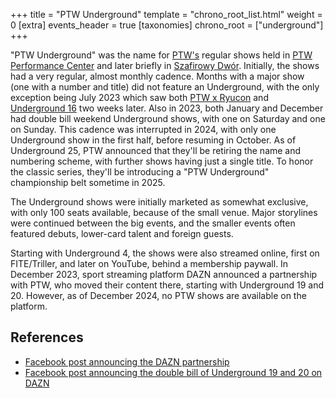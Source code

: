 +++
title = "PTW Underground"
template = "chrono_root_list.html"
weight = 0
[extra]
events_header = true
[taxonomies]
chrono_root = ["underground"]
+++

"PTW Underground" was the name for [PTW's](@/o/ptw.md) regular shows held in [PTW Performance Center](@/v/ptw-targowa.md) and later briefly in [Szafirowy Dwór](@/v/dworek-kozlow.md). Initially, the shows had a very regular, almost monthly cadence.
Months with a major show (one with a number and title) did not feature an Underground, with the only exception being July 2023 which saw both [PTW x Ryucon](@/e/ptw/2023-07-16-ptw-x-ryucon.md) and [Underground 16](@/e/ptw/2023-07-30-ptw-underground-16.md) two weeks later.
Also in 2023, both January and December had double bill weekend Underground shows, with one on Saturday and one on Sunday.
This cadence was interrupted in 2024, with only one Underground show in the first half, before resuming in October.
As of Underground 25, PTW announced that they'll be retiring the name and numbering scheme, with further shows having just a single title. To honor the classic series, they'll be introducing a "PTW Underground" championship belt sometime in 2025.

The Underground shows were initially marketed as somewhat exclusive, with only 100 seats available, because of the small venue. Major storylines were continued between the big events, and the smaller events often featured debuts, lower-card talent and foreign guests.

Starting with Underground 4, the shows were also streamed online, first on FITE/Triller, and later on YouTube, behind a membership paywall. In December 2023, sport streaming platform DAZN announced a partnership with PTW, who moved their content there, starting with Underground 19 and 20. However, as of December 2024, no PTW shows are available on the platform.

## References

* [Facebook post announcing the DAZN partnership](https://www.facebook.com/PrimeTimeWrestlingPL/posts/pfbid02KAbfdDPw5QWuiogVCND1Z9UgCu9ziyXBEqQmwPCfoEpVceeoQMW255MvtjxYgRY4l)
* [Facebook post announcing the double bill of Underground 19 and 20 on DAZN](https://www.facebook.com/PrimeTimeWrestlingPL/posts/pfbid0NhhMSHKwq5uSeXwNzTsnMez4pZidhgojpywrqp2q5hWMMZq5nFCK8gTQ9BQ3AMm3l)
